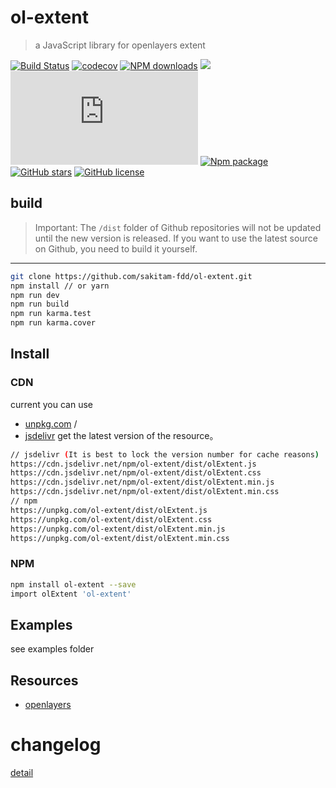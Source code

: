# ol-extent

> a JavaScript library for openlayers extent

[![Build Status](https://travis-ci.org/sakitam-fdd/ol-extent.svg?branch=master)](https://www.travis-ci.org/sakitam-fdd/ol-extent)
[![codecov](https://codecov.io/gh/sakitam-fdd/ol-extent/branch/master/graph/badge.svg)](https://codecov.io/gh/sakitam-fdd/ol-extent)
[![NPM downloads](https://img.shields.io/npm/dm/ol-extent.svg)](https://npmjs.org/package/ol-extent)
[![](https://data.jsdelivr.com/v1/package/npm/ol-extent/badge)](https://www.jsdelivr.com/package/npm/ol-extent)
![JS gzip size](http://img.badgesize.io/https://unpkg.com/ol-extent/dist/olExtent.js?compression=gzip&label=gzip%20size:%20JS)
[![Npm package](https://img.shields.io/npm/v/ol-extent.svg)](https://www.npmjs.org/package/ol-extent)
[![GitHub stars](https://img.shields.io/github/stars/sakitam-fdd/ol-extent.svg)](https://github.com/sakitam-fdd/ol-extent/stargazers)
[![GitHub license](https://img.shields.io/badge/license-MIT-blue.svg)](https://raw.githubusercontent.com/sakitam-fdd/ol-extent/master/LICENSE)

## build

> Important: The `/dist` folder of Github repositories will not be updated until the new version is released.
  If you want to use the latest source on Github, you need to build it yourself.

---

```bash
git clone https://github.com/sakitam-fdd/ol-extent.git
npm install // or yarn
npm run dev
npm run build
npm run karma.test
npm run karma.cover
```

## Install

### CDN

current you can use 
* [unpkg.com](https://unpkg.com/ol-extent/dist/olExtent.js) / 
* [jsdelivr](https://cdn.jsdelivr.net/npm/ol-extent/dist/olExtent.js) get the latest version of the resource。

```bash
// jsdelivr (It is best to lock the version number for cache reasons)
https://cdn.jsdelivr.net/npm/ol-extent/dist/olExtent.js
https://cdn.jsdelivr.net/npm/ol-extent/dist/olExtent.css
https://cdn.jsdelivr.net/npm/ol-extent/dist/olExtent.min.js
https://cdn.jsdelivr.net/npm/ol-extent/dist/olExtent.min.css
// npm
https://unpkg.com/ol-extent/dist/olExtent.js
https://unpkg.com/ol-extent/dist/olExtent.css
https://unpkg.com/ol-extent/dist/olExtent.min.js
https://unpkg.com/ol-extent/dist/olExtent.min.css
```

### NPM

```bash
npm install ol-extent --save
import olExtent 'ol-extent'
```

## Examples

see examples folder

## Resources

* [openlayers](https://github.com/openlayers/openlayers)

# changelog

[detail](./CHANGELOG.md)
